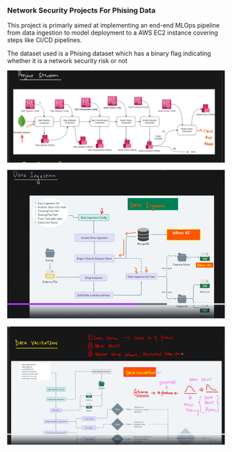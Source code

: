 ### Network Security Projects For Phising Data


This project is primarly aimed at implementing an end-end MLOps pipeline from data ingestion to model deployment to a AWS EC2 instance covering steps like CI/CD pipelines.

The dataset used is a Phising dataset which has a binary flag indicating whether it is a network security risk or not




![alt text](image.png)


![alt text](image-1.png)


![alt text](image-2.png)